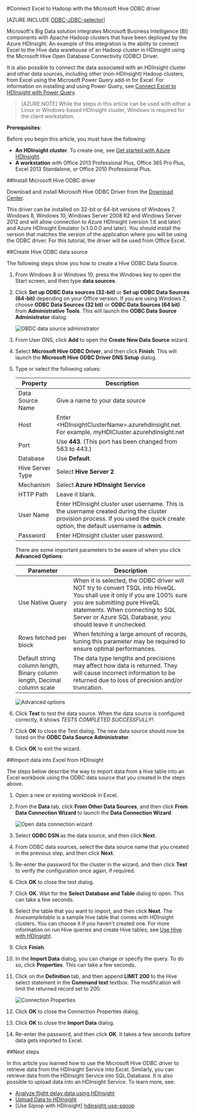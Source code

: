 <properties
   pageTitle="Connect Excel to Hadoop with the Hive ODBC Driver | Microsoft Azure"
   description="Learn how to set up and use the Microsoft Hive ODBC driver for Excel to query data in an HDInsight cluster."
   services="hdinsight"
   documentationCenter=""
   authors="mumian"
   manager="jhubbard"
   tags="azure-portal"
   editor="cgronlun"/>

<tags
   ms.service="hdinsight"
   ms.devlang="na"
   ms.topic="article"
   ms.tgt_pltfrm="na"
   ms.workload="big-data"
   ms.date="10/19/2016"
   ms.author="jgao"/>


#<a name="connect-excel-to-hadoop-with-the-microsoft-hive-odbc-driver"></a>Connect Excel to Hadoop with the Microsoft Hive ODBC driver

[AZURE.INCLUDE [ODBC-JDBC-selector](../../includes/hdinsight-selector-odbc-jdbc.md)]

Microsoft's Big Data solution integrates  Microsoft Business Intelligence (BI) components with Apache Hadoop clusters that have been deployed by the Azure HDInsight. An example of this integration is the ability to connect Excel to the Hive data warehouse of an Hadoop cluster in HDInsight using the Microsoft Hive Open Database Connectivity (ODBC) Driver.

It is also possible to connect the data associated with an HDInsight cluster and other data sources, including other (non-HDInsight) Hadoop clusters, from Excel using the Microsoft Power Query add-in for Excel. For information on installing and using Power Query, see [Connect Excel to HDInsight with Power Query][hdinsight-power-query].

> [AZURE.NOTE] While the steps in this article can be used with either a Linux or Windows-based HDInsight cluster, Windows is required for the client workstation.

**Prerequisites**:

Before you begin this article, you must have the following:

- **An HDInsight cluster**. To create one, see [Get started with Azure HDInsight][hdinsight-get-started].
- **A workstation** with Office 2013 Professional Plus, Office 365 Pro Plus, Excel 2013 Standalone, or Office 2010 Professional Plus.


##<a name="install-microsoft-hive-odbc-driver"></a>Install Microsoft Hive ODBC driver

Download and install Microsoft Hive ODBC Driver from the [Download Center][hive-odbc-driver-download].

This driver can be installed on 32-bit or 64-bit versions of Windows 7, Windows 8, Windows 10, Windows Server 2008 R2 and Windows Server 2012 and will allow connection to Azure HDInsight (version 1.6 and later) and Azure HDInsight Emulator (v.1.0.0.0 and later). You should install the version that matches the version of the application where you will be using the ODBC driver. For this tutorial, the driver will be used from Office Excel.

##<a name="create-hive-odbc-data-source"></a>Create Hive ODBC data source

The following steps show you how to create a Hive ODBC Data Source.

1. From Windows 8 or Windows 10, press the Windows key to open the Start screen, and then type **data sources**.
2. Click **Set up ODBC Data sources (32-bit)** or **Set up ODBC Data Sources (64-bit)** depending on your Office version. If you are using Windows 7, choose **ODBC Data Sources (32 bit)** or **ODBC Data Sources (64 bit)** from **Administrative Tools**. This will launch the **ODBC Data Source Administrator** dialog.

    ![OBDC data source administrator][img-hdi-simbahiveodbc-datasource-admin]

3. From User DNS, click **Add** to open the **Create New Data Source** wizard.
4. Select **Microsoft Hive ODBC Driver**, and then click **Finish**. This will launch the **Microsoft Hive ODBC Driver DNS Setup** dialog.

5. Type or select the following values:

    Property|Description
    ---|---
    Data Source Name|Give a name to your data source
    Host|Enter &lt;HDInsightClusterName>.azurehdinsight.net. For example, myHDICluster.azurehdinsight.net
    Port|Use <strong>443</strong>. (This port has been changed from 563 to 443.)
    Database|Use <strong>Default</strong>.
    Hive Server Type|Select <strong>Hive Server 2</strong>
    Mechanism|Select <strong>Azure HDInsight Service</strong>
    HTTP Path|Leave it blank.
    User Name|Enter HDInsight cluster user username. This is the username created during the cluster provision process. If you used the quick create option, the default username is <strong>admin</strong>.
    Password|Enter HDInsight cluster user password.
    </table>

    There are some important parameters to be aware of when you click **Advanced Options**:

    Parameter|Description
    ---|---
    Use Native Query|When it is selected, the ODBC driver will NOT try to convert TSQL into HiveQL. You shall use it only if you are 100% sure you are submitting pure HiveQL statements. When connecting to SQL Server or Azure SQL Database, you should leave it unchecked.
    Rows fetched per block|When fetching a large amount of records, tuning this parameter may be required to ensure optimal performances.
    Default string column length, Binary column length, Decimal column scale|The data type lengths and precisions may affect how data is returned. They will cause incorrect information to be returned due to loss of precision and/or truncation.


    ![Advanced options][img-HiveOdbc-DataSource-AdvancedOptions]

6. Click **Test** to test the data source. When the data source is configured correctly, it shows *TESTS COMPLETED SUCCESSFULLY!*.
7. Click **OK** to close the Test dialog. The new data source should now be listed on the **ODBC Data Source Administrator**.
8. Click **OK** to exit the wizard.

##<a name="import-data-into-excel-from-hdinsight"></a>Import data into Excel from HDInsight

The steps below describe the way to import data from a hive table into an Excel workbook using the ODBC data source that you created in the steps above.

1. Open a new or existing workbook in Excel.
2. From the **Data** tab, click **From Other Data Sources**, and then click **From Data Connection Wizard** to launch the **Data Connection Wizard**.

    ![Open data connection wizard][img-hdi-simbahiveodbc.excel.dataconnection]

3. Select **ODBC DSN** as the data source, and then click **Next**.
4. From ODBC data sources, select the data source name that you created in the previous step, and then  click **Next**.
5. Re-enter the password for the cluster in the wizard, and then click **Test** to verify the configuration once again, if required.
6. Click **OK** to close the test dialog.
7. Click **OK**. Wait for the **Select Database and Table** dialog to open. This can take a few seconds.
8. Select the table that you want to import, and then click **Next**. The *hivesampletable* is a sample hive table that comes with HDInsight clusters.  You can choose it if you haven't created one. For more information on run Hive queries and create Hive tables, see [Use Hive with HDInsight][hdinsight-use-hive].
8. Click **Finish**.
9. In the **Import Data** dialog, you can change or specify the query. To do so, click **Properties**. This can take a few seconds.
10. Click on the **Definition** tab,  and then append **LIMIT 200** to the Hive select statement in the **Command text** textbox. The modification will limit the returned record set to 200.

    ![Connection Properties][img-hdi-simbahiveodbc-excel-connectionproperties]

11. Click **OK** to close the Connection Properties dialog.
12. Click **OK** to close the **Import Data** dialog.  
13. Re-enter the password, and then click **OK**. It takes a few seconds before data gets imported to Excel.

##<a name="next-steps"></a>Next steps

In this article you learned how to use the Microsoft Hive ODBC driver to retrieve data from the HDInsight Service into Excel. Similarly, you can retrieve data from the HDInsight Service into SQL Database. It is also possible to upload data into an HDInsight Service. To learn more, see:

- [Analyze flight delay data using HDInsight][hdinsight-analyze-flight-data]
- [Upload Data to HDInsight][hdinsight-upload-data]
- [Use Sqoop with HDInsight] [hdinsight-use-sqoop]


[hdinsight-use-sqoop]: hdinsight-use-sqoop.md
[hdinsight-analyze-flight-data]: hdinsight-analyze-flight-delay-data.md
[hdinsight-use-hive]: hdinsight-use-hive.md
[hdinsight-upload-data]: hdinsight-upload-data.md
[hdinsight-power-query]: hdinsight-connect-excel-power-query.md
[hdinsight-get-started]: hdinsight-hadoop-tutorial-get-started-windows.md

[hive-odbc-driver-download]: http://go.microsoft.com/fwlink/?LinkID=286698

[img-hdi-simbahiveodbc-datasource-admin]: ./media/hdinsight-connect-excel-hive-ODBC-driver/HDI.SimbaHiveOdbc.DataSourceAdmin1.png
[img-HiveOdbc-DataSource-AdvancedOptions]: ./media/hdinsight-connect-excel-hive-ODBC-driver/HDI.HiveOdbc.DataSource.AdvancedOptions1.png
[img-hdi-simbahiveodbc-excel-connectionproperties]: ./media/hdinsight-connect-excel-hive-ODBC-driver/HDI.SimbaHiveODBC.Excel.ConnectionProperties1.png
[img-hdi-simbahiveodbc.excel.dataconnection]: ./media/hdinsight-connect-excel-hive-ODBC-driver/HDI.SimbaHiveOdbc.Excel.DataConnection1.png



<!--HONumber=Oct16_HO2-->


